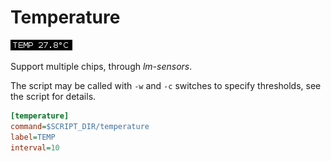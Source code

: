 # Temperature

![](temperature.png)

Support multiple chips, through *lm-sensors*.

The script may be called with `-w` and `-c` switches to specify 
thresholds, see the script for details.

``` ini
[temperature]
command=$SCRIPT_DIR/temperature
label=TEMP
interval=10
```

